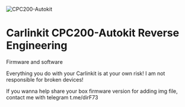 ![CPC200-Autokit](https://user-images.githubusercontent.com/77226199/181074060-0dbf9bb6-dfd6-44b0-99d4-a1954c08e868.png)
# Carlinkit CPC200-Autokit Reverse Engineering
Firmware and software

Everything you do with your Carlinkit is at your own risk! I am not responsible for broken devices!

If you wanna help share your box firmware version for adding img file, contact me with telegram t.me/dirF73

